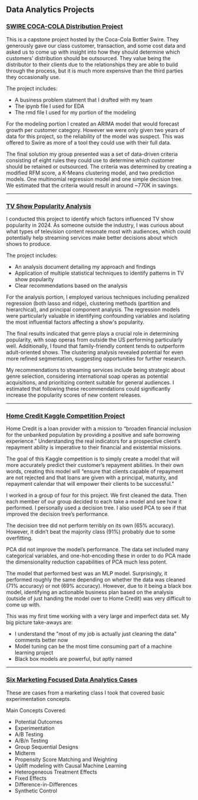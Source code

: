 

## Data Analytics Projects

### [SWIRE COCA-COLA Distribution Project](https://github.com/asdelis/asdelis.github.io/tree/main/data_analytics_projects/swire_distribution_project)

This is a capstone project hosted by the Coca-Cola Bottler Swire. They generously gave our class customer, transaction, and some cost data and asked us to come up with insight into how they should determine which customers' distribution should be outsourced. They value being the distributor to their clients due to the relationships they are able to build through the process, but it is much more expensive than the third parties they occasionally use.

The project includes:

- A business problem statment that I drafted with my team
- The ipynb file I used for EDA
- The rmd file I used for my portion of the modeling

For the modeling portion I created an ARIMA model that would forecast growth per customer category. However we were only given two years of data for this project, so the reliability of the model was suspect. This was offered to Swire as more of a tool they could use with their full data.

The final solution my group presented was a set of data-driven criteria consisting of eight rules they could use to determine which customer should be retained or outsourced. The criteria was determined by creating a modified RFM score, a K-Means clustering model, and two prediction models. One multinomial regression model and one simple decision tree. We estimated that the criteria would result in around ~770K in savings.

---

### [TV Show Popularity Analysis](https://github.com/asdelis/asdelis.github.io/tree/main/data_analytics_projects/tv_popularity_analysis)

I conducted this project to identify which factors influenced TV show popularity in 2024. As someone outside the industry, I was curious about what types of television content resonate most with audiences, which could potentially help streaming services make better decisions about which shows to produce.

The project includes:

- An analysis document detailing my approach and findings
- Application of multiple statistical techniques to identify patterns in TV show popularity
- Clear recommendations based on the analysis

For the analysis portion, I employed various techniques including penalized regression (both lasso and ridge), clustering methods (partition and hierarchical), and principal component analysis. The regression models were particularly valuable in identifying confounding variables and isolating the most influential factors affecting a show's popularity.

The final results indicated that genre plays a crucial role in determining popularity, with soap operas from outside the US performing particularly well. Additionally, I found that family-friendly content tends to outperform adult-oriented shows. The clustering analysis revealed potential for even more refined segmentation, suggesting opportunities for further research.

My recommendations to streaming services include being strategic about genre selection, considering international soap operas as potential acquisitions, and prioritizing content suitable for general audiences. I estimated that following these recommendations could significantly increase the popularity scores of new content releases.

---

### [Home Credit Kaggle Competition Project](https://github.com/asdelis/asdelis.github.io/tree/main/data_analytics_projects/home_credit_kaggle_competition)

Home Credit is a loan provider with a mission to “broaden financial inclusion for the unbanked population by providing a positive and safe borrowing experience.” Understanding the real indicators for a prospective client’s repayment ability is imperative to their financial and existential missions.

The goal of this Kaggle competition is to simply create a model that will more accurately predict their customer’s repayment abilities. In their own words, creating this model will “ensure that clients capable of repayment are not rejected and that loans are given with a principal, maturity, and repayment calendar that will empower their clients to be successful.”

I worked in a group of four for this project. We first cleaned the data. Then each member of our group decided to each take a model and see how it performed. I personally used a decision tree. I also used PCA to see if that improved the decision tree’s performance.

The decision tree did not perform terribly on its own (65% accuracy). However, it didn’t beat the majority class (91%) probably due to some overfitting.

PCA did not improve the model’s performance. The data set included many categorical variables, and one-hot-encoding these in order to do PCA made the dimensionality reduction capabilities of PCA much less potent.

The model that performed best was an MLP model. Surprisingly, it performed roughly the same depending on whether the data was cleaned (71% accuracy) or not (69% accuracy). However, due to it being a black box model, identifying an actionable business plan based on the analysis (outside of just handing the model over to Home Credit) was very difficult to come up with.

This was my first time working with a very large and imperfect data set. My big picture take-aways are:
- I understand the "most of my job is actually just cleaning the data" comments better now
- Model tuning can be the most time consuming part of a machine learning project
- Black box models are powerful, but aptly named

---

### [Six Marketing Focused Data Analytics Cases](https://github.com/asdelis/asdelis.github.io/tree/main/data_analytics_projects/marketing_analytics_cases)

These are cases from a marketing class I took that covered basic experimentation concepts.

Main Concepts Covered:
- Potential Outcomes
- Experimentation
- A/B Testing
- A/B/n Testing
- Group Sequential Designs
- Midterm
- Propensity Score Matching and Weighting
- Uplift modeling with Causal Machine Learning
- Heterogeneous Treatment Effects
- Fixed Effects
- Difference-in-Differences
- Synthetic Control 



